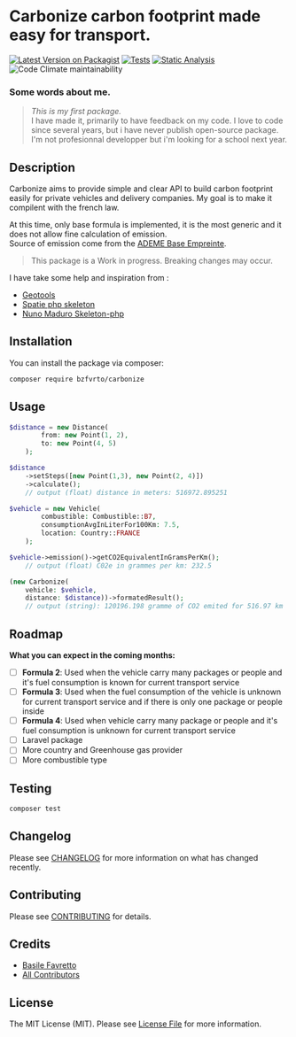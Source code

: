 # Carbonize carbon footprint made easy for transport.

[![Latest Version on Packagist](https://img.shields.io/packagist/v/bzfvrto/carbonize.svg)](https://packagist.org/packages/bzfvrto/carbonize)
[![Tests](https://github.com/bzfvrto/Carbonize/actions/workflows/tests.yml/badge.svg)](https://github.com/bzfvrto/Carbonize/actions/workflows/tests.yml)
[![Static Analysis](https://github.com/bzfvrto/Carbonize/actions/workflows/static-analysis.yml/badge.svg)](https://github.com/bzfvrto/Carbonize/actions/workflows/static-analysis.yml)
![Code Climate maintainability](https://img.shields.io/codeclimate/maintainability/bzfvrto/Carbonize)
<!-- ![Code Climate technical debt](https://img.shields.io/codeclimate/tech-debt/bzfvrto/Carbonize) -->
<!-- ![Code Climate issues](https://img.shields.io/codeclimate/issues/bzfvrto/Carbonize) -->
<!-- ![GitHub top language](https://img.shields.io/github/languages/top/bzfvrto/Carbonize) -->
<!-- ![GitHub issues](https://img.shields.io/github/issues/bzfvrto/Carbonize) -->
<!-- ![GitHub](https://img.shields.io/github/license/bzfvrto/Carbonize)
![GitHub release (latest by date)](https://img.shields.io/github/v/release/bzfvrto/Carbonize) -->
<!-- ![Packagist PHP Version](https://img.shields.io/packagist/dependency-v/bzfvrto/carbonize/php) -->
<!-- [![Total Downloads](https://img.shields.io/packagist/dt/bzfvrto/carbonize.svg)](https://packagist.org/packages/bzfvrto/carbonize) -->

### Some words about me.

> *This is my first package.* <br />
I have made it, primarily to have feedback on my code.
I love to code since several years, but i have never publish open-source package. I'm not profesionnal developper but i'm looking for a school next year.

## Description

Carbonize aims to provide simple and clear API to build carbon footprint easily for private vehicles and delivery companies.
My goal is to make it compilent with the french law.

At this time, only base formula is implemented, it is the most generic and it does not allow fine calculation of emission.
<br />
Source of emission come from the [ADEME Base Empreinte](https://base-empreinte.ademe.fr).

> This package is a Work in progress. Breaking changes may occur.

I have take some help and inspiration from :
- [Geotools](https://github.com/thephpleague/geotools)
- [Spatie php skeleton](https://github.com/spatie/package-skeleton-php)
- [Nuno Maduro Skeleton-php](https://github.com/nunomaduro/skeleton-php)

## Installation

You can install the package via composer:

```bash
composer require bzfvrto/carbonize
```

## Usage

```php
$distance = new Distance(
        from: new Point(1, 2),
        to: new Point(4, 5)
    );

$distance
    ->setSteps([new Point(1,3), new Point(2, 4)])
    ->calculate();
    // output (float) distance in meters: 516972.895251

$vehicle = new Vehicle(
        combustible: Combustible::B7,
        consumptionAvgInLiterFor100Km: 7.5,
        location: Country::FRANCE
    );

$vehicle->emission()->getCO2EquivalentInGramsPerKm();
    // output (float) C02e in grammes per km: 232.5

(new Carbonize(
    vehicle: $vehicle,
    distance: $distance))->formatedResult();
    // output (string): 120196.198 gramme of CO2 emited for 516.97 km
```

## Roadmap
**What you can expect in the coming months:**

- [ ] **Formula 2**: Used when the vehicle carry many packages or people and it's fuel consumption is known for current transport service
- [ ] **Formula 3**: Used when the fuel consumption of the vehicle is unknown for current transport service and if there is only one package or people inside
- [ ] **Formula 4**: Used when vehicle carry many package or people and it's fuel consumption is unknown for current transport service
- [ ] Laravel package
- [ ] More country and Greenhouse gas provider
- [ ] More combustible type

## Testing

```bash
composer test
```

## Changelog

Please see [CHANGELOG](CHANGELOG.md) for more information on what has changed recently.

## Contributing

Please see [CONTRIBUTING](CONTRIBUTING.md) for details.

<!-- ## Security Vulnerabilities

If you discover any security related issues, please email me instead of using the issue tracker. -->

## Credits

- [Basile Favretto](https://github.com/bzfvrto)
- [All Contributors](../../contributors)

## License

The MIT License (MIT). Please see [License File](LICENSE.md) for more information.
